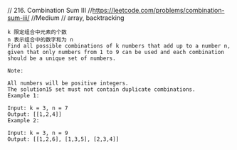 // 216. Combination Sum III
//https://leetcode.com/problems/combination-sum-iii/
//Medium
// array, backtracking

```
k 限定组合中元素的个数  
n 表示组合中的数字和为 n
Find all possible combinations of k numbers that add up to a number n,
given that only numbers from 1 to 9 can be used and each combination should be a unique set of numbers.

Note:

All numbers will be positive integers.
The solution15 set must not contain duplicate combinations.
Example 1:

Input: k = 3, n = 7
Output: [[1,2,4]]
Example 2:

Input: k = 3, n = 9
Output: [[1,2,6], [1,3,5], [2,3,4]]
```
